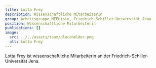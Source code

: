 ```yaml
---
title: Lotta Frey
description: Wissenschaftliche Mitarbeiterin
group: Arbeitsgruppe MEPHisto, Friedrich-Schiller-Universität Jena
position: Wissenschaftliche Mitarbeiterin
publications: []
image:
  src: ../../assets/team/placeholder.png
  alt: Lotta Frey
---
```


Lotta Frey ist wissenschaftliche Mitarbeiterin an der Friedrich-Schiller-Universität Jena.
